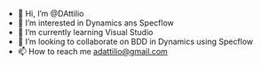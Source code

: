 - 👋 Hi, I’m @DAttilio
- 👀 I’m interested in Dynamics ans Specflow
- 🌱 I’m currently learning Visual Studio
- 💞️ I’m looking to collaborate on BDD in Dynamics using Specflow
- 📫 How to reach me adattilio@gmail.com

<!---
DAttilio/DAttilio is a ✨ special ✨ repository because its `README.md` (this file) appears on your GitHub profile.
You can click the Preview link to take a look at your changes.
--->
